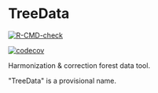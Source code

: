 # TreeData

[![R-CMD-check](https://github.com/VincyaneBadouard/Maria/workflows/R-CMD-check/badge.svg)](https://github.com/VincyaneBadouard/TreeData/actions)

[![codecov](https://codecov.io/gh/VincyaneBadouard/TreeData/branch/master/graph/badge.svg?token=ZG0R29IKA2)](https://codecov.io/gh/VincyaneBadouard/TreeData)

Harmonization & correction forest data tool.


"TreeData" is a provisional name.
